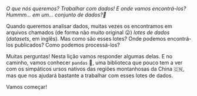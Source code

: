 _O que nós queremos? Trabalhar com dados! E onde vamos encontrá-los? Hummm... em um... conjunto de dados?🤔_

Quando queremos analisar dados, muitas vezes os encontramos em arquivos chamados (de forma não muito original 😛) _lotes de dados_ (_datasets_, em inglês). Mas como são esses lotes? Onde podemos encontrá-los publicados? Como podemos processá-los?


Muitas perguntas! Nesta lição vamos responder algumas delas. E no caminho, vamos conhecer `pandas` 🐼, uma biblioteca que pouco tem a ver com os simpáticos ursos nativos das regiões montanhosas da China 🇨🇳, mas que nos ajudará bastante a trabalhar com esses lotes de dados.

Vamos começar!
